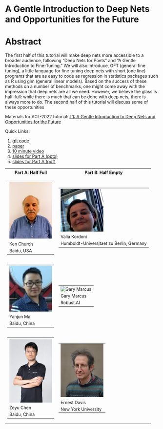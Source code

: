# A Gentle Introduction to Deep Nets and Opportunities for the Future

<h1>Abstract</h1>
The first half of this tutorial will make deep nets more accessible to a broader audience, following “Deep Nets for Poets” and “A Gentle Introduction to Fine-Tuning.” We will also introduce, GFT (general fine tuning), a little language for fine tuning deep nets with short (one line) programs that are as easy to code as regression in statistics packages such as R using glm (general linear models).  Based on the success of these methods on a number of  benchmarks, one might come away with the impression that deep nets are all we need. However, we believe the glass is half-full: while there is much that can be done with deep nets, there is always more to do.  The second half of this tutorial will discuss some of these opportunities


<p>
Materials for ACL-2022 tutorial: <a href="https://www.2022.aclweb.org/tutorials">T1: A Gentle Introduction to Deep Nets and Opportunities for the Future</a>

<p>
Quick Links:
<ol>
<li><a href="https://github.com/kwchurch/gft">gft code</a></li>
<li><a href="papers/1.pdf">paper</a></li>
<li><a href="https://youtu.be/IKjx38AV4bo">10 minute video</a></li>
<li><a href="slides/Part_A.pptx">slides for Part A (pptx)</a></li>
<li><a href="slides/Part_A.pdf">slides for Part A (pdf)</a></li>
</ol>
<p>
<table><tr><th>Part A: Half Full</th><th>Part B: Half Empty</th></tr>
    <tr>                 <td> <table><tr><td><img src="instructors/KenChurch.jpg" alt="Ken Church" width=140></td></tr><tr><td>Ken Church</td></tr><tr><td>Baidu, USA</td></tr></table></td>
		    	 <td> <table><tr><td><img src="instructors/ValiaKordoni.jpeg" alt="Valia Kordoni" width=140> </td></tr><tr><td>Valia Kordoni</td></tr><tr><td>Humboldt-Universitaet zu Berlin, Germany</td></tr></table></td></tr>
    <tr> 
		    	 <td><table><tr><td><img src="instructors/YanjunMa.jpg" alt="YanjunMa.jpg" width=140> </td></tr><tr><td>Yanjun Ma</td></tr></tr><tr><td>Baidu, China</td></tr></table></td>
			 <td><table><tr><td><img src="http://garymarcus.com/rw_common/images/r9Z9V9K2RNuITm5s6lAdLw_thumb_c987.jpg" alt="Gary Marcus" width=140> </td></tr><tr><td>Gary Marcus</td></tr><tr><td>Robust.AI</td></tr></table></td></tr>
    <tr>		 <td><table><tr><td><img src="instructors/ZeyuChen.jpg" alt="Zeyu Chen" width=140> </td></tr><tr><td>Zeyu Chen</td></tr></tr><tr><td>Baidu, China</td></tr></table></td>
			 <td><table><tr><td><img src="instructors/ErnestDavis.jpg" alt="Ernest Davis" width=140> </td></tr><tr><td>Ernest Davis</td></tr></tr><tr><td>New York University</td></tr></table></td></tr></table>
			 
			 
			 









